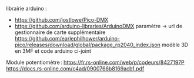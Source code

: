 librairie arduino :
- https://github.com/jostlowe/Pico-DMX
- https://github.com/arduino-libraries/ArduinoDMX
paramètre -> url de gestionnaire de carte supplémentaire
https://github.com/earlephilhower/arduino-pico/releases/download/global/package_rp2040_index.json
modèle 3D en 3MF et code arduino ci-joint

Module potentiomètre :
https://fr.rs-online.com/web/p/codeurs/8427197P
https://docs.rs-online.com/c4ad/0900766b8169acb1.pdf
